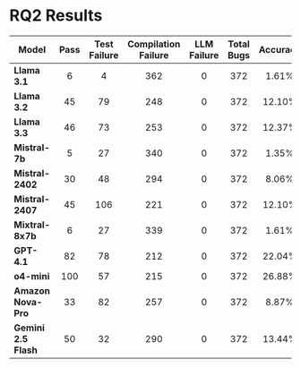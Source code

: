 # RQ2 Results

| Model               | Pass | Test Failure | Compilation Failure | LLM Failure | Total Bugs | Accuracy |
|---------------------|:----:|:------------:|:-------------------:|:-----------:|:----------:|:--------:|
| **Llama 3.1**       |  6   |      4       |        362          |      0      |    372     |  1.61%   |
| **Llama 3.2**       |  45  |     79       |        248          |      0      |    372     | 12.10%   |
| **Llama 3.3**       |  46  |     73       |        253          |      0	    |    372	   | 12.37%   |
| **Mistral-7b**      |   5  |     27       |        340          |      0      |    372     |  1.35%   |
| **Mistral-2402**    |  30  |     48       |        294          |      0      |    372     |  8.06%   |
| **Mistral-2407**    |  45  |    106       |        221          |      0      |    372     | 12.10%   |
| **Mixtral-8x7b**    |   6  |     27       |        339          |      0      |    372     |  1.61%   |
| **GPT-4.1**         |  82  |     78       |        212          |      0      |    372     | 22.04%   |
| **o4-mini**         |  100 |     57       |        215          |      0      |    372     | 26.88%   |
| **Amazon Nova-Pro** |  33  |     82       |        257          |      0      |    372     |  8.87%   |
| **Gemini 2.5 Flash** |  50 |     32       |        290          |      0      |    372     |  13.44%   |
